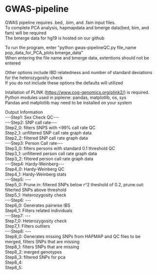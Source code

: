 # GWAS-pipeline  
GWAS pipeline requires .bed, .bim, and .fam input files.  
To complete PCA analysis, hapmapdata and bmerge data(bed, bim, and fam) will be required  
The bmerge data for hg19 is hosted on our github  

To run the program, enter "python gwas-pipelineQC.py file_name pop_data_for_PCA_plots bmerge_data"  
When entering the file name and bmerge data, extentions should not be entered

Other options include IBD relatedness and number of standard deviations for the heterozygosity check  
If you do not include these options the defaults will utilized

Intallation of PLINK (https://www.cog-genomics.org/plink2/) is required.   
Python modules used in pipleine: pandas, matplotlib, os, sys   
Pandas and matplotlib may need to be installed on your system  

Output Information  
---Step1: Sex Check QC---  
---Step2: SNP call rate---  
Step2_0: filters SNPS with <99% call rate QC  
Step2_1: unfiltered SNP call rate graph data  
Step2_2: filtered SNP call rate graph data  
---Step3: Person Call rate---  
Step3_0: filters persons with standard 0.1 threshold QC  
Step3_1: unfiltered person call rate graph data  
Step3_2: filtered person call rate graph data  
---Step4: Hardy-Weinberg---  
Step4_0: Hardy-Weinberg QC  
Step4_1: Hardy-Weinberg stats  
---Step5: ---  
Step5_0: Prune.in: filtered SNPs below r^2 theshold of 0.2, prune.out: filterted SNPs above threshold    
Step5_1: Heterozygosity check   
---Step6: ---  
Step6_0: Generates pairwise IBS  
Step6_1: Filters related individuals  
---Step7: ---  
Step7_0: Heterozygosity check      
Step7_1: Filters outliers      
---Step8: ---  
Step8_0: Generates missing SNPs from HAPMAP and QC files to be merged, filters SNPs that are missing     
Step8_1: filters SNPs that are missing   
Step8_2: merged genotypes  
Step8_3: filtered SNPs for pca  
Step8_4:  
Step8_5:  

